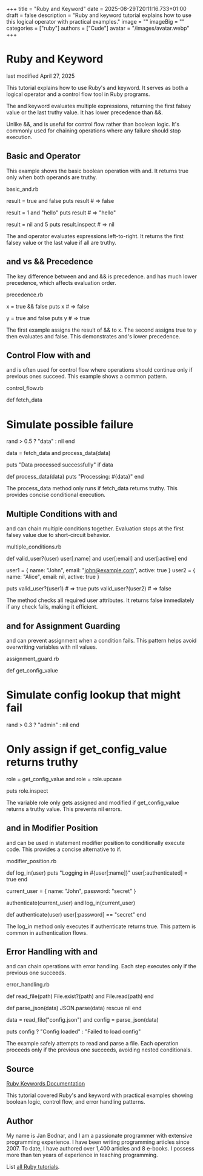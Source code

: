 +++
title = "Ruby and Keyword"
date = 2025-08-29T20:11:16.733+01:00
draft = false
description = "Ruby and keyword tutorial explains how to use this logical operator with practical examples."
image = ""
imageBig = ""
categories = ["ruby"]
authors = ["Cude"]
avatar = "/images/avatar.webp"
+++

# Ruby and Keyword

last modified April 27, 2025

This tutorial explains how to use Ruby's and keyword. It serves
as both a logical operator and a control flow tool in Ruby programs.

The and keyword evaluates multiple expressions, returning the first
falsey value or the last truthy value. It has lower precedence than &amp;&amp;.

Unlike &amp;&amp;, and is useful for control flow rather than
boolean logic. It's commonly used for chaining operations where any failure
should stop execution.

## Basic and Operator

This example shows the basic boolean operation with and. It returns
true only when both operands are truthy.

basic_and.rb
  

result = true and false
puts result  # =&gt; false

result = 1 and "hello"
puts result  # =&gt; "hello"

result = nil and 5
puts result.inspect  # =&gt; nil

The and operator evaluates expressions left-to-right. It returns
the first falsey value or the last value if all are truthy.

## and vs &amp;&amp; Precedence

The key difference between and and &amp;&amp; is precedence.
and has much lower precedence, which affects evaluation order.

precedence.rb
  

x = true &amp;&amp; false
puts x  # =&gt; false

y = true and false
puts y  # =&gt; true

The first example assigns the result of &amp;&amp; to x. The
second assigns true to y then evaluates and false.
This demonstrates and's lower precedence.

## Control Flow with and

and is often used for control flow where operations should continue
only if previous ones succeed. This example shows a common pattern.

control_flow.rb
  

def fetch_data
  # Simulate possible failure
  rand &gt; 0.5 ? "data" : nil
end

data = fetch_data and process_data(data)

puts "Data processed successfully" if data

def process_data(data)
  puts "Processing: #{data}"
end

The process_data method only runs if fetch_data
returns truthy. This provides concise conditional execution.

## Multiple Conditions with and

and can chain multiple conditions together. Evaluation stops at the
first falsey value due to short-circuit behavior.

multiple_conditions.rb
  

def valid_user?(user)
  user[:name] and user[:email] and user[:active]
end

user1 = { name: "John", email: "john@example.com", active: true }
user2 = { name: "Alice", email: nil, active: true }

puts valid_user?(user1)  # =&gt; true
puts valid_user?(user2)  # =&gt; false

The method checks all required user attributes. It returns false
immediately if any check fails, making it efficient.

## and for Assignment Guarding

and can prevent assignment when a condition fails. This pattern
helps avoid overwriting variables with nil values.

assignment_guard.rb
  

def get_config_value
  # Simulate config lookup that might fail
  rand &gt; 0.3 ? "admin" : nil
end

# Only assign if get_config_value returns truthy
role = get_config_value and role = role.upcase

puts role.inspect

The variable role only gets assigned and modified if
get_config_value returns a truthy value. This prevents nil errors.

## and in Modifier Position

and can be used in statement modifier position to conditionally
execute code. This provides a concise alternative to if.

modifier_position.rb
  

def log_in(user)
  puts "Logging in #{user[:name]}"
  user[:authenticated] = true
end

current_user = { name: "John", password: "secret" }

authenticate(current_user) and log_in(current_user)

def authenticate(user)
  user[:password] == "secret"
end

The log_in method only executes if authenticate
returns true. This pattern is common in authentication flows.

## Error Handling with and

and can chain operations with error handling. Each step executes
only if the previous one succeeds.

error_handling.rb
  

def read_file(path)
  File.exist?(path) and File.read(path)
end

def parse_json(data)
  JSON.parse(data) rescue nil
end

data = read_file("config.json") and config = parse_json(data)

puts config ? "Config loaded" : "Failed to load config"

The example safely attempts to read and parse a file. Each operation proceeds
only if the previous one succeeds, avoiding nested conditionals.

## Source

[Ruby Keywords Documentation](https://ruby-doc.org/3.4.1/syntax/keywords_rdoc.html/)

This tutorial covered Ruby's and keyword with practical examples
showing boolean logic, control flow, and error handling patterns.

## Author

My name is Jan Bodnar, and I am a passionate programmer with extensive
programming experience. I have been writing programming articles since 2007.
To date, I have authored over 1,400 articles and 8 e-books. I possess more
than ten years of experience in teaching programming.

List [all Ruby tutorials](/ruby/).